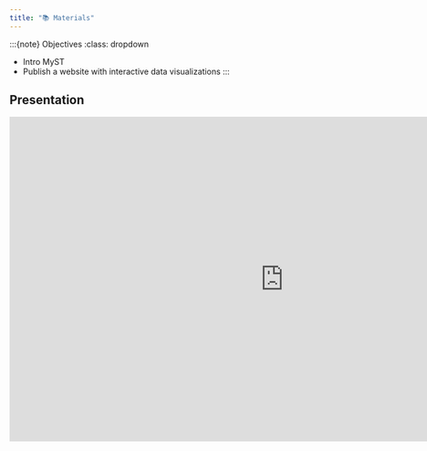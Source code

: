 ```yaml
---
title: "📚 Materials"
---
```


:::{note} Objectives
:class: dropdown

* Intro MyST
* Publish a website with interactive data visualizations
:::


## Presentation

<iframe
  src="https://docs.google.com/presentation/d/e/2PACX-1vQxrud6Gh389Ax5vPXWUWF6YZXI_YUS_0Z3s3ovLDTDBwpEMI2NxYH3FJn9JIJMUPeCkTxm0uNOXzu8/pubembed?start=false&loop=false&delayms=60000"
  frameborder="0" width="960" height="569" allowfullscreen="true"
  mozallowfullscreen="true" webkitallowfullscreen="true">
</iframe>

